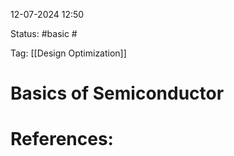 12-07-2024 12:50

Status: #basic #

Tag: [[Design Optimization]]



# Basics of Semiconductor











# References:

